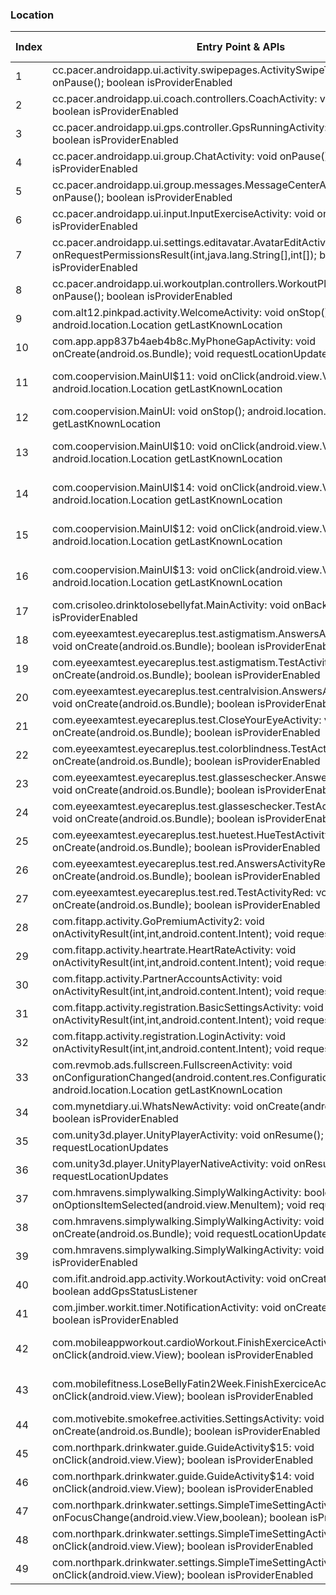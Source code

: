 ### Location
| Index | Entry Point & APIs | Screen shot | Resource id | Label |
| ------------- | ------------- | ------------- |-------------|-------------|
| 1 | cc.pacer.androidapp.ui.activity.swipepages.ActivitySwipeTutorialActivity: void onPause(); boolean isProviderEnabled | ![](C:\Users\hfu\Documents\COSMOS\output\py\Play_win8\Health_Fitness\cc.pacer.androidapp\cc.pacer.androidapp.ui.activity.swipepages.ActivitySwipeTutorialActivity.png) |  | |
| 2 | cc.pacer.androidapp.ui.coach.controllers.CoachActivity: void onPause(); boolean isProviderEnabled | ![](C:\Users\hfu\Documents\COSMOS\output\py\Play_win8\Health_Fitness\cc.pacer.androidapp\cc.pacer.androidapp.ui.coach.controllers.CoachActivity.png) |  | |
| 3 | cc.pacer.androidapp.ui.gps.controller.GpsRunningActivity: void onPause(); boolean isProviderEnabled | ![](C:\Users\hfu\Documents\COSMOS\output\py\Play_win8\Health_Fitness\cc.pacer.androidapp\cc.pacer.androidapp.ui.gps.controller.GpsRunningActivity.png) |  | |
| 4 | cc.pacer.androidapp.ui.group.ChatActivity: void onPause(); boolean isProviderEnabled | ![](C:\Users\hfu\Documents\COSMOS\output\py\Play_win8\Health_Fitness\cc.pacer.androidapp\cc.pacer.androidapp.ui.group.ChatActivity.png) |  | |
| 5 | cc.pacer.androidapp.ui.group.messages.MessageCenterActivity: void onPause(); boolean isProviderEnabled | ![](C:\Users\hfu\Documents\COSMOS\output\py\Play_win8\Health_Fitness\cc.pacer.androidapp\cc.pacer.androidapp.ui.group.messages.MessageCenterActivity.png) |  | |
| 6 | cc.pacer.androidapp.ui.input.InputExerciseActivity: void onPause(); boolean isProviderEnabled | ![](C:\Users\hfu\Documents\COSMOS\output\py\Play_win8\Health_Fitness\cc.pacer.androidapp\cc.pacer.androidapp.ui.input.InputExerciseActivity.png) |  | |
| 7 | cc.pacer.androidapp.ui.settings.editavatar.AvatarEditActivity: void onRequestPermissionsResult(int,java.lang.String[],int[]); boolean isProviderEnabled | ![](C:\Users\hfu\Documents\COSMOS\output\py\Play_win8\Health_Fitness\cc.pacer.androidapp\cc.pacer.androidapp.ui.settings.editavatar.AvatarEditActivity.png) |  | |
| 8 | cc.pacer.androidapp.ui.workoutplan.controllers.WorkoutPlanActivity: void onPause(); boolean isProviderEnabled | ![](C:\Users\hfu\Documents\COSMOS\output\py\Play_win8\Health_Fitness\cc.pacer.androidapp\cc.pacer.androidapp.ui.workoutplan.controllers.WorkoutPlanActivity.png) |  | |
| 9 | com.alt12.pinkpad.activity.WelcomeActivity: void onStop(); android.location.Location getLastKnownLocation | ![](C:\Users\hfu\Documents\COSMOS\output\py\Play_win8\Health_Fitness\com.alt12.pinkpadpro\com.alt12.pinkpad.activity.WelcomeActivity.png) |  | |
| 10 | com.app.app837b4aeb4b8c.MyPhoneGapActivity: void onCreate(android.os.Bundle); void requestLocationUpdates | ![](C:\Users\hfu\Documents\COSMOS\output\py\Play_win8\Health_Fitness\com.app.app837b4aeb4b8c\com.app.app837b4aeb4b8c.MyPhoneGapActivity.png) |  | |
| 11 | com.coopervision.MainUI$11: void onClick(android.view.View); android.location.Location getLastKnownLocation | ![](C:\Users\hfu\Documents\COSMOS\output\py\Play_win8\Health_Fitness\com.coopervision\com.coopervision.MainUI.png) | {'2131361909': <sensitive_component.SensitiveComponent.SensitiveView object at 0x0917B2B0>} | |
| 12 | com.coopervision.MainUI: void onStop(); android.location.Location getLastKnownLocation | ![](C:\Users\hfu\Documents\COSMOS\output\py\Play_win8\Health_Fitness\com.coopervision\com.coopervision.MainUI.png) |  | |
| 13 | com.coopervision.MainUI$10: void onClick(android.view.View); android.location.Location getLastKnownLocation | ![](C:\Users\hfu\Documents\COSMOS\output\py\Play_win8\Health_Fitness\com.coopervision\com.coopervision.MainUI.png) | {'2131361908': <sensitive_component.SensitiveComponent.SensitiveView object at 0x0917B610>} | |
| 14 | com.coopervision.MainUI$14: void onClick(android.view.View); android.location.Location getLastKnownLocation | ![](C:\Users\hfu\Documents\COSMOS\output\py\Play_win8\Health_Fitness\com.coopervision\com.coopervision.MainUI.png) | {'2131361912': <sensitive_component.SensitiveComponent.SensitiveView object at 0x0917BAD0>} | |
| 15 | com.coopervision.MainUI$12: void onClick(android.view.View); android.location.Location getLastKnownLocation | ![](C:\Users\hfu\Documents\COSMOS\output\py\Play_win8\Health_Fitness\com.coopervision\com.coopervision.MainUI.png) | {'2131361910': <sensitive_component.SensitiveComponent.SensitiveView object at 0x0917B9F0>} | |
| 16 | com.coopervision.MainUI$13: void onClick(android.view.View); android.location.Location getLastKnownLocation | ![](C:\Users\hfu\Documents\COSMOS\output\py\Play_win8\Health_Fitness\com.coopervision\com.coopervision.MainUI.png) | {'2131361911': <sensitive_component.SensitiveComponent.SensitiveView object at 0x0917BFD0>} | |
| 17 | com.crisoleo.drinktolosebellyfat.MainActivity: void onBackPressed(); boolean isProviderEnabled | ![](C:\Users\hfu\Documents\COSMOS\output\py\Play_win8\Health_Fitness\com.crisoleo.drinktolosebellyfat\com.crisoleo.drinktolosebellyfat.MainActivity.png) |  | |
| 18 | com.eyeexamtest.eyecareplus.test.astigmatism.AnswersActivityAstigmatism: void onCreate(android.os.Bundle); boolean isProviderEnabled | ![](C:\Users\hfu\Documents\COSMOS\output\py\Play_win8\Health_Fitness\com.eyeexamtest.eyecareplus\com.eyeexamtest.eyecareplus.test.astigmatism.AnswersActivityAstigmatism.png) |  | |
| 19 | com.eyeexamtest.eyecareplus.test.astigmatism.TestActivityAstigmatism: void onCreate(android.os.Bundle); boolean isProviderEnabled | ![](C:\Users\hfu\Documents\COSMOS\output\py\Play_win8\Health_Fitness\com.eyeexamtest.eyecareplus\com.eyeexamtest.eyecareplus.test.astigmatism.TestActivityAstigmatism.png) |  | |
| 20 | com.eyeexamtest.eyecareplus.test.centralvision.AnswersActivityCentralVision: void onCreate(android.os.Bundle); boolean isProviderEnabled | ![](C:\Users\hfu\Documents\COSMOS\output\py\Play_win8\Health_Fitness\com.eyeexamtest.eyecareplus\com.eyeexamtest.eyecareplus.test.centralvision.AnswersActivityCentralVision.png) |  | |
| 21 | com.eyeexamtest.eyecareplus.test.CloseYourEyeActivity: void onCreate(android.os.Bundle); boolean isProviderEnabled | ![](C:\Users\hfu\Documents\COSMOS\output\py\Play_win8\Health_Fitness\com.eyeexamtest.eyecareplus\com.eyeexamtest.eyecareplus.test.CloseYourEyeActivity.png) |  | |
| 22 | com.eyeexamtest.eyecareplus.test.colorblindness.TestActivityBlindness: void onCreate(android.os.Bundle); boolean isProviderEnabled | ![](C:\Users\hfu\Documents\COSMOS\output\py\Play_win8\Health_Fitness\com.eyeexamtest.eyecareplus\com.eyeexamtest.eyecareplus.test.colorblindness.TestActivityBlindness.png) |  | |
| 23 | com.eyeexamtest.eyecareplus.test.glasseschecker.AnswersActivityDuochrome: void onCreate(android.os.Bundle); boolean isProviderEnabled | ![](C:\Users\hfu\Documents\COSMOS\output\py\Play_win8\Health_Fitness\com.eyeexamtest.eyecareplus\com.eyeexamtest.eyecareplus.test.glasseschecker.AnswersActivityDuochrome.png) |  | |
| 24 | com.eyeexamtest.eyecareplus.test.glasseschecker.TestActivityDuochrome: void onCreate(android.os.Bundle); boolean isProviderEnabled | ![](C:\Users\hfu\Documents\COSMOS\output\py\Play_win8\Health_Fitness\com.eyeexamtest.eyecareplus\com.eyeexamtest.eyecareplus.test.glasseschecker.TestActivityDuochrome.png) |  | |
| 25 | com.eyeexamtest.eyecareplus.test.huetest.HueTestActivity: void onCreate(android.os.Bundle); boolean isProviderEnabled | ![](C:\Users\hfu\Documents\COSMOS\output\py\Play_win8\Health_Fitness\com.eyeexamtest.eyecareplus\com.eyeexamtest.eyecareplus.test.huetest.HueTestActivity.png) |  | |
| 26 | com.eyeexamtest.eyecareplus.test.red.AnswersActivityRed: void onCreate(android.os.Bundle); boolean isProviderEnabled | ![](C:\Users\hfu\Documents\COSMOS\output\py\Play_win8\Health_Fitness\com.eyeexamtest.eyecareplus\com.eyeexamtest.eyecareplus.test.red.AnswersActivityRed.png) |  | |
| 27 | com.eyeexamtest.eyecareplus.test.red.TestActivityRed: void onCreate(android.os.Bundle); boolean isProviderEnabled | ![](C:\Users\hfu\Documents\COSMOS\output\py\Play_win8\Health_Fitness\com.eyeexamtest.eyecareplus\com.eyeexamtest.eyecareplus.test.red.TestActivityRed.png) |  | |
| 28 | com.fitapp.activity.GoPremiumActivity2: void onActivityResult(int,int,android.content.Intent); void requestLocationUpdates | ![](C:\Users\hfu\Documents\COSMOS\output\py\Play_win8\Health_Fitness\com.fitapp\com.fitapp.activity.GoPremiumActivity2.png) |  | |
| 29 | com.fitapp.activity.heartrate.HeartRateActivity: void onActivityResult(int,int,android.content.Intent); void requestLocationUpdates | ![](C:\Users\hfu\Documents\COSMOS\output\py\Play_win8\Health_Fitness\com.fitapp\com.fitapp.activity.heartrate.HeartRateActivity.png) |  | |
| 30 | com.fitapp.activity.PartnerAccountsActivity: void onActivityResult(int,int,android.content.Intent); void requestLocationUpdates | ![](C:\Users\hfu\Documents\COSMOS\output\py\Play_win8\Health_Fitness\com.fitapp\com.fitapp.activity.PartnerAccountsActivity.png) |  | |
| 31 | com.fitapp.activity.registration.BasicSettingsActivity: void onActivityResult(int,int,android.content.Intent); void requestLocationUpdates | ![](C:\Users\hfu\Documents\COSMOS\output\py\Play_win8\Health_Fitness\com.fitapp\com.fitapp.activity.registration.BasicSettingsActivity.png) |  | |
| 32 | com.fitapp.activity.registration.LoginActivity: void onActivityResult(int,int,android.content.Intent); void requestLocationUpdates | ![](C:\Users\hfu\Documents\COSMOS\output\py\Play_win8\Health_Fitness\com.fitapp\com.fitapp.activity.registration.LoginActivity.png) |  | |
| 33 | com.revmob.ads.fullscreen.FullscreenActivity: void onConfigurationChanged(android.content.res.Configuration); android.location.Location getLastKnownLocation | ![](C:\Users\hfu\Documents\COSMOS\output\py\Play_win8\Health_Fitness\com.fitness.fitnessroutines2\com.revmob.ads.fullscreen.FullscreenActivity.png) |  | |
| 34 | com.mynetdiary.ui.WhatsNewActivity: void onCreate(android.os.Bundle); boolean isProviderEnabled | ![](C:\Users\hfu\Documents\COSMOS\output\py\Play_win8\Health_Fitness\com.fourtechnologies.mynetdiary.ad\com.mynetdiary.ui.WhatsNewActivity.png) |  | |
| 35 | com.unity3d.player.UnityPlayerActivity: void onResume(); void requestLocationUpdates | ![](C:\Users\hfu\Documents\COSMOS\output\py\Play_win8\Health_Fitness\com.grassaper.watertracker2\com.unity3d.player.UnityPlayerActivity.png) |  | |
| 36 | com.unity3d.player.UnityPlayerNativeActivity: void onResume(); void requestLocationUpdates | ![](C:\Users\hfu\Documents\COSMOS\output\py\Play_win8\Health_Fitness\com.grassaper.watertracker2\com.unity3d.player.UnityPlayerNativeActivity.png) |  | |
| 37 | com.hmravens.simplywalking.SimplyWalkingActivity: boolean onOptionsItemSelected(android.view.MenuItem); void requestLocationUpdates | ![](C:\Users\hfu\Documents\COSMOS\output\py\Play_win8\Health_Fitness\com.hmravens.simplywalking\com.hmravens.simplywalking.SimplyWalkingActivity.png) |  | |
| 38 | com.hmravens.simplywalking.SimplyWalkingActivity: void onCreate(android.os.Bundle); void requestLocationUpdates | ![](C:\Users\hfu\Documents\COSMOS\output\py\Play_win8\Health_Fitness\com.hmravens.simplywalking\com.hmravens.simplywalking.SimplyWalkingActivity.png) |  | |
| 39 | com.hmravens.simplywalking.SimplyWalkingActivity: void onResume(); boolean isProviderEnabled | ![](C:\Users\hfu\Documents\COSMOS\output\py\Play_win8\Health_Fitness\com.hmravens.simplywalking\com.hmravens.simplywalking.SimplyWalkingActivity.png) |  | |
| 40 | com.ifit.android.app.activity.WorkoutActivity: void onCreate(android.os.Bundle); boolean addGpsStatusListener | ![](C:\Users\hfu\Documents\COSMOS\output\py\Play_win8\Health_Fitness\com.ifit.android.app\com.ifit.android.app.activity.WorkoutActivity.png) |  | |
| 41 | com.jimber.workit.timer.NotificationActivity: void onCreate(android.os.Bundle); boolean isProviderEnabled | ![](C:\Users\hfu\Documents\COSMOS\output\py\Play_win8\Health_Fitness\com.jimber.workit\com.jimber.workit.timer.NotificationActivity.png) |  | |
| 42 | com.mobileappworkout.cardioWorkout.FinishExerciceActivity$1: void onClick(android.view.View); boolean isProviderEnabled | ![](C:\Users\hfu\Documents\COSMOS\output\py\Play_win8\Health_Fitness\com.mobileappworkout.cardioWorkout\com.mobileappworkout.cardioWorkout.FinishExerciceActivity.png) | {'2131558533': <sensitive_component.SensitiveComponent.SensitiveView object at 0x09160EF0>} | |
| 43 | com.mobilefitness.LoseBellyFatin2Week.FinishExerciceActivity$1: void onClick(android.view.View); boolean isProviderEnabled | ![](C:\Users\hfu\Documents\COSMOS\output\py\Play_win8\Health_Fitness\com.mobilefitness.LoseBellyFatin2Week\com.mobilefitness.LoseBellyFatin2Week.FinishExerciceActivity.png) | {'2131558533': <sensitive_component.SensitiveComponent.SensitiveView object at 0x00E9D130>} | |
| 44 | com.motivebite.smokefree.activities.SettingsActivity: void onCreate(android.os.Bundle); boolean isProviderEnabled | ![](C:\Users\hfu\Documents\COSMOS\output\py\Play_win8\Health_Fitness\com.motivebite.smokefree.free\com.motivebite.smokefree.activities.SettingsActivity.png) |  | |
| 45 | com.northpark.drinkwater.guide.GuideActivity$15: void onClick(android.view.View); boolean isProviderEnabled | ![](C:\Users\hfu\Documents\COSMOS\output\py\Play_win8\Health_Fitness\com.northpark.drinkwater\com.northpark.drinkwater.guide.GuideActivity.png) |  | |
| 46 | com.northpark.drinkwater.guide.GuideActivity$14: void onClick(android.view.View); boolean isProviderEnabled | ![](C:\Users\hfu\Documents\COSMOS\output\py\Play_win8\Health_Fitness\com.northpark.drinkwater\com.northpark.drinkwater.guide.GuideActivity.png) |  | |
| 47 | com.northpark.drinkwater.settings.SimpleTimeSettingActivity$1: void onFocusChange(android.view.View,boolean); boolean isProviderEnabled | ![](C:\Users\hfu\Documents\COSMOS\output\py\Play_win8\Health_Fitness\com.northpark.drinkwater\com.northpark.drinkwater.settings.SimpleTimeSettingActivity.png) |  | |
| 48 | com.northpark.drinkwater.settings.SimpleTimeSettingActivity$7: void onClick(android.view.View); boolean isProviderEnabled | ![](C:\Users\hfu\Documents\COSMOS\output\py\Play_win8\Health_Fitness\com.northpark.drinkwater\com.northpark.drinkwater.settings.SimpleTimeSettingActivity.png) |  | |
| 49 | com.northpark.drinkwater.settings.SimpleTimeSettingActivity$5: void onClick(android.view.View); boolean isProviderEnabled | ![](C:\Users\hfu\Documents\COSMOS\output\py\Play_win8\Health_Fitness\com.northpark.drinkwater\com.northpark.drinkwater.settings.SimpleTimeSettingActivity.png) |  | |
